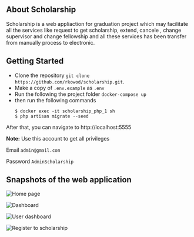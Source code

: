 ## About Scholarship

Scholarship is a web appliaction for graduation project which may facilitate all the services like request to get scholarship, extend, cancele , change supervisor and change fellowship and all these services has been transfer from manually process to electronic.

## Getting Started

- Clone the repository `git clone https://github.com/rkowod/scholarship.git`.
- Make a copy of `.env.example` as `.env`
- Run the following the project folder `docker-compose up`
- then run the following commands
    ```
    $ docker exec -it scholarship_php_1 sh
    $ php artisan migrate --seed
    ```

After that, you can navigate to http://localhost:5555

**Note:** Use this account to get all privileges

Email `admin@gmail.com`

Password `AdminScholarship`

## Snapshots of the web application


![Home page](https://github.com/rkowod/scholarship/blob/master/snapshots/Screenshot_1.png)


![Dashboard](https://github.com/rkowod/scholarship/blob/master/snapshots/Screenshot_2.png)


![User dashboard](https://github.com/rkowod/scholarship/blob/master/snapshots/Screenshot_3.png)


![Register to scholarship](https://github.com/rkowod/scholarship/blob/master/snapshots/Screenshot_4.png)
